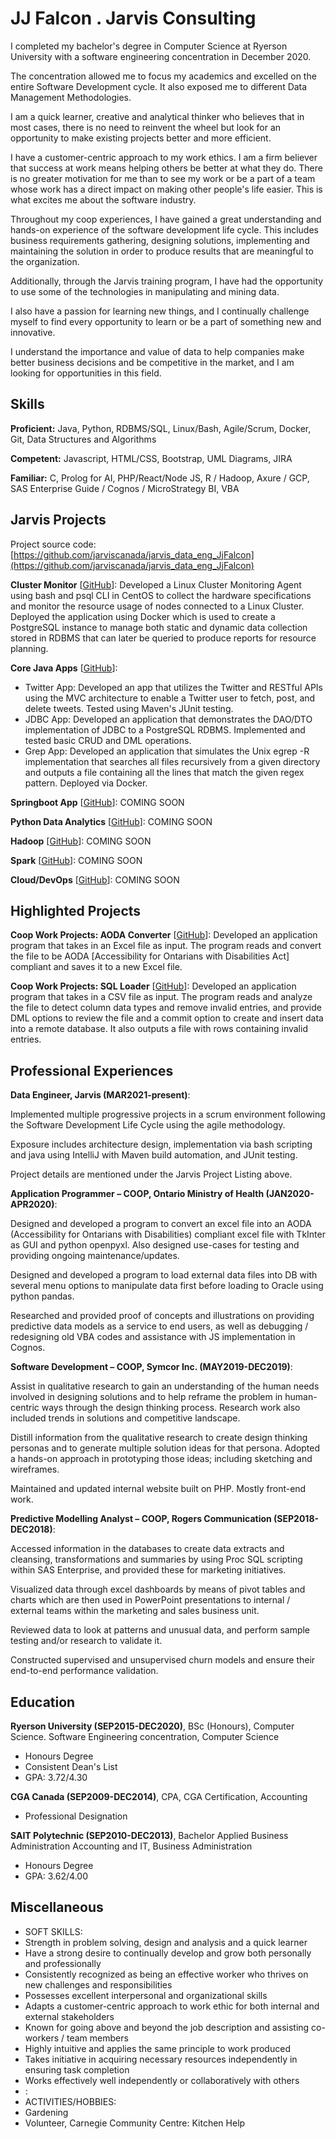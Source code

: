 # JJ Falcon . Jarvis Consulting


 I completed my bachelor's degree in Computer Science at Ryerson University with a software engineering concentration in December 2020. 

 The concentration allowed me to focus my academics and excelled on the entire Software Development cycle.  It also exposed me to different Data Management Methodologies. 

 I am a quick learner, creative and analytical thinker who believes that in most cases, there is no need to reinvent the wheel but look for an opportunity to make existing projects better and more efficient. 

 I have a customer-centric approach to my work ethics.   I am a firm believer that success at work means helping others be better at what they do.  There is no greater motivation for me than to see my work or be a part of a team whose work has a direct impact on making other people's life easier.  This is what excites me about the software industry. 

 Throughout my coop experiences, I have gained a great understanding and hands-on experience of the software development life cycle.  This includes business requirements gathering,  designing solutions,  implementing and maintaining the solution in order to produce results that are meaningful to the organization. 

 Additionally, through the Jarvis training program, I have had the opportunity to use some of the technologies in manipulating and mining data. 

 I also have a passion for learning new things, and I continually challenge myself to find every opportunity to learn or be a part of something new and innovative. 

 I understand the importance and value of data to help companies make better business decisions and be competitive in the market, and I am looking for opportunities in this field.

## Skills

**Proficient:** Java, Python, RDBMS/SQL, Linux/Bash, Agile/Scrum, Docker, Git, Data Structures and Algorithms

**Competent:** Javascript, HTML/CSS, Bootstrap, UML Diagrams, JIRA

**Familiar:** C, Prolog for AI, PHP/React/Node JS, R / Hadoop, Axure / GCP, SAS Enterprise Guide / Cognos / MicroStrategy BI, VBA

## Jarvis Projects

Project source code: [https://github.com/jarviscanada/jarvis_data_eng_JjFalcon](https://github.com/jarviscanada/jarvis_data_eng_JjFalcon)


**Cluster Monitor** [[GitHub](https://github.com/jarviscanada/jarvis_data_eng_JjFalcon/tree/master/linux_sql)]: 
 Developed a Linux Cluster Monitoring Agent using bash and psql CLI in CentOS to collect the hardware specifications and monitor the resource usage of nodes connected to a Linux Cluster. 
 Deployed the application using Docker which is used to create a PostgreSQL instance to manage both static and dynamic data collection stored in RDBMS that can later be queried to produce reports for resource planning.

**Core Java Apps** [[GitHub](https://github.com/jarviscanada/jarvis_data_eng_JjFalcon/tree/master/core_java)]:
      
  - Twitter App: Developed an app that utilizes the Twitter and RESTful APIs using the MVC architecture to enable a Twitter user to fetch, post, and delete tweets.  Tested using Maven's JUnit testing.
  - JDBC App: Developed an application that demonstrates the DAO/DTO implementation of JDBC to a PostgreSQL RDBMS.  Implemented and tested basic CRUD and DML operations.
  - Grep App: Developed an application that simulates the Unix egrep -R implementation that searches all files recursively from a given directory and outputs a file containing all the lines that match the given regex pattern.  Deployed via Docker.

**Springboot App** [[GitHub](https://github.com/jarviscanada/jarvis_data_eng_JjFalcon/tree/master/springboot)]: COMING SOON

**Python Data Analytics** [[GitHub](https://github.com/jarviscanada/jarvis_data_eng_JjFalcon/tree/master/python_data_anlytics)]: COMING SOON

**Hadoop** [[GitHub](https://github.com/jarviscanada/jarvis_data_eng_JjFalcon/tree/master/hadoop)]: COMING SOON

**Spark** [[GitHub](https://github.com/jarviscanada/jarvis_data_eng_JjFalcon/tree/master/spark)]: COMING SOON

**Cloud/DevOps** [[GitHub](https://github.com/jarviscanada/jarvis_data_eng_JjFalcon/tree/master/cloud_devops)]: COMING SOON


## Highlighted Projects
**Coop Work Projects: AODA Converter** [[GitHub](https://github.com/f57c0n/JB-aodaExcel)]: Developed an application program that takes in an Excel file as input.  The program reads and convert the file to be AODA [Accessibility for Ontarians with Disabilities Act] compliant and saves it to a new Excel file. 


**Coop Work Projects:  SQL Loader** [[GitHub](https://github.com/f57c0n/JB-sqlLoader)]: Developed an application program that takes in a CSV file as input.  The program reads and analyze the file to detect column data types and remove invalid entries, and provide DML options to review the file and a commit option to create and insert data into a remote database.  It also outputs a file with rows containing invalid entries.



## Professional Experiences

**Data Engineer, Jarvis (MAR2021-present)**: 

 Implemented multiple progressive projects in a scrum environment following the Software Development Life Cycle using the agile methodology. 

 Exposure includes architecture design, implementation via bash scripting and java using IntelliJ with Maven build automation, and JUnit testing. 

 Project details are mentioned under the Jarvis Project Listing above. 


**Application Programmer – COOP, Ontario Ministry of Health (JAN2020-APR2020)**: 

 Designed and developed a program to convert an excel file into an AODA (Accessibility for Ontarians with Disabilities) compliant excel file with TkInter as GUI and python openpyxl. Also designed use-cases for testing and providing ongoing maintenance/updates. 

 Designed and developed a program to load external data files into DB with several menu options to manipulate data first before loading to Oracle using python pandas. 

 Researched and provided proof of concepts and illustrations on providing predictive data models as a service to end users, as well as debugging / redesigning old VBA codes and assistance with JS implementation in Cognos. 


**Software Development – COOP, Symcor Inc. (MAY2019-DEC2019)**: 

 Assist in qualitative research to gain an understanding of the human needs involved in designing solutions and to help reframe the problem in human-centric ways through the design thinking process. Research work also included trends in solutions and competitive landscape. 

 Distill information from the qualitative research to create design thinking personas and to generate multiple solution ideas for that persona. Adopted a hands-on approach in prototyping those ideas; including sketching and wireframes. 

 Maintained and updated internal website built on PHP. Mostly front-end work. 


**Predictive Modelling Analyst – COOP, Rogers Communication (SEP2018-DEC2018)**: 

 Accessed information in the databases to create data extracts and cleansing, transformations and summaries by using Proc SQL scripting within SAS Enterprise, and provided these for marketing initiatives. 

 Visualized data through excel dashboards by means of pivot tables and charts which are then used in PowerPoint presentations to internal / external teams within the marketing and sales business unit. 

 Reviewed data to look at patterns and unusual data, and perform sample testing and/or research to validate it. 

 Constructed supervised and unsupervised churn models and ensure their end-to-end performance validation. 



## Education
**Ryerson University (SEP2015-DEC2020)**, BSc (Honours), Computer Science. Software Engineering concentration, Computer Science
- Honours Degree
- Consistent Dean's List
- GPA: 3.72/4.30

**CGA Canada (SEP2009-DEC2014)**, CPA, CGA Certification, Accounting
- Professional Designation

**SAIT Polytechnic (SEP2010-DEC2013)**, Bachelor Applied Business Administration Accounting and IT, Business Administration
- Honours Degree
- GPA: 3.62/4.00


## Miscellaneous
- SOFT SKILLS:
- Strength in problem solving, design and analysis and a quick learner
- Have a strong desire to continually develop and grow both personally and professionally
- Consistently recognized as being an effective worker who thrives on new challenges and responsibilities
- Possesses excellent interpersonal and organizational skills
- Adapts a customer-centric approach to work ethic for both internal and external stakeholders
- Known for going above and beyond the job description and assisting co-workers / team members
- Highly intuitive and applies the same principle to work produced
- Takes initiative in acquiring necessary resources independently in ensuring task completion
- Works effectively well independently or collaboratively with others
- :
- ACTIVITIES/HOBBIES:
- Gardening
- Volunteer, Carnegie Community Centre:  Kitchen Help